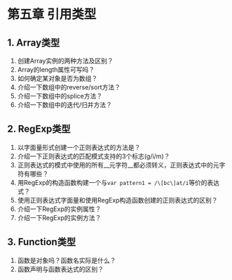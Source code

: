 # 第五章 引用类型

## 1. Array类型  
  1. 创建Array实例的两种方法及区别？  
  2. Array的length属性可写吗？  
  3. 如何确定某对象是否为数组？  
  4. 介绍一下数组中的reverse/sort方法？  
  5. 介绍一下数组中的splice方法？  
  6. 介绍一下数组中的迭代/归并方法？ 
  
## 2. RegExp类型  
  1. 以字面量形式创建一个正则表达式的方法是？
  2. 介绍一下正则表达式的匹配模式支持的3个标志(g/i/m)？  
  3. 正则表达式的模式中使用的所有__元字符__都必须转义，正则表达式中的元字符有哪些？  
  4. 用RegExp的构造函数构建一个与```var pattern1 = /\[bc\]at/i```等价的表达式？  
  5. 使用正则表达式字面量和使用RegExp构造函数创建的正则表达式的区别？  
  6. 介绍一下RegExp的实例属性？  
  7. 介绍一下RegExp的实例方法？  

## 3. Function类型  
  1. 函数是对象吗？函数名实际是什么？  
  2. 函数声明与函数表达式的区别？  

